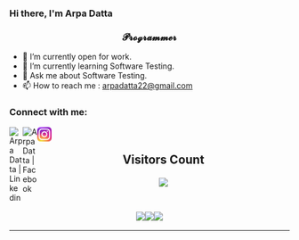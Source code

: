 ### Hi there, I'm Arpa Datta


 <h3 align="center">𝓟𝓻𝓸𝓰𝓻𝓪𝓶𝓶𝓮𝓻</h3>

- 🔭 I’m currently open for work.
- 🌱 I’m currently learning Software Testing.
- 💬 Ask me about Software Testing.
- 📫 How to reach me :  arpadatta22@gmail.com




<h3 align="left">Connect with me:</h3>
<p align="left">

<a href="https://www.linkedin.com/in/arpa-datta-673202232" target="_blank">
   <img align="left" alt="Arpa Datta | Linkedin" width="24px" src="https://github.com/piyushP7pravin/piyushP7pravin/blob/master/Linkedin.svg" />
  </a>
  <a href="https://www.facebook.com/profile.php?id=100008900383192" target="_blank">
   <img align="left" alt="Arpa Datta | Facebook" width="26px" src="https://github.com/shakiliitju/shakiliitju/blob/main/facebook.svg" />
</a>
   <a href="https://www.instagram.com/arpadatta/" target="_blank">
   <img align="left" alt="Arpa Datta | Facebook" width="26px" src="https://github.com/wle8300/instagram-logo/blob/master/logo.svg" />
</a>
<br>
</p>
<div align="center">
<h2 align="centre">Visitors Count</h2>  
<p align="center"><img align="center" src="https://profile-counter.glitch.me/{5an528}/count.svg" /></p> 
<br>
</div>
<p align="center">
<img align="" height='120px' src="https://github.com/aryashah2k/aryashah2k/blob/main/assets/Geometric%20White.gif" /><img align="" height='120px' src="https://raw.githubusercontent.com/rodrigograca31/rodrigograca31/master/matrix.svg" /><img align="" height='120px' src="https://github.com/aryashah2k/aryashah2k/blob/main/assets/Geometric%20White.gif" />
</p>
<hr>

